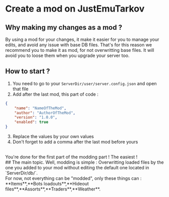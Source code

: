 # Create a mod on JustEmuTarkov
## Why making my changes as a mod ?
By using a mod for your changes, it make it easier for you to manage your edits, and avoid any issue with base DB files. That's for this reason we recommend you to make it as mod, for not overwritting base files. It will avoid you to loose them when you upgrade your server too.
<br>
## How to start ?
1. You need to go to your `ServerDir/user/server.config.json` and open that file
2. Add after the last mod, this part of code :
```json
{
    "name": "NameOfTheMod",
    "author": "AuthorOfTheMod",
    "version": "1.0.0",
    "enabled": true
}
```
3. Replace the values by your own values
4. Don't forget to add a comma after the last mod before yours
<br>
You're done for the first part of the modding part ! The easiest !
<br>
## The main topic.
Well, modding is simple : Overwritting loaded files by the one you added to your mod without editing the default one located in `ServerDir/db/`.
<br>
For now, not everything can be "modded", only these things can : **Items**,**Bots loadouts**,**Hideout files**,**Assorts**,**Traders**,**Weather**.
<br>

